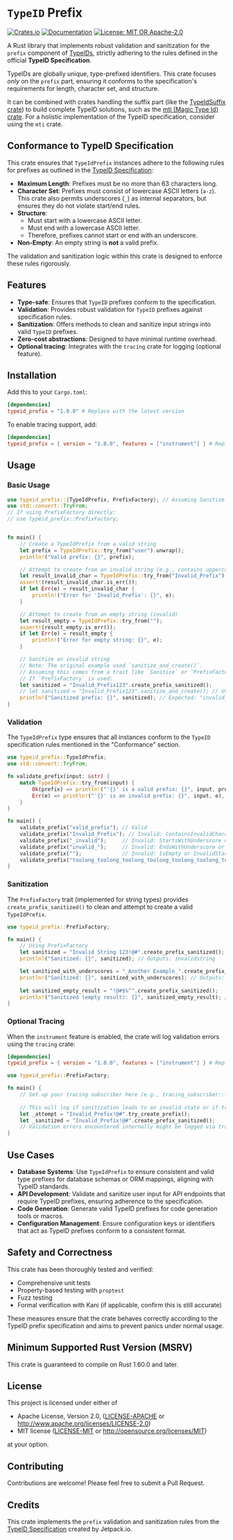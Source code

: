 # `TypeID` Prefix

[![Crates.io](https://img.shields.io/crates/v/typeid_prefix.svg)](https://crates.io/crates/typeid_prefix)
[![Documentation](https://docs.rs/typeid_prefix/badge.svg)](https://docs.rs/typeid_prefix)
[![License: MIT OR Apache-2.0](https://img.shields.io/badge/License-MIT%20OR%20Apache--2.0-blue.svg)](LICENSE)

A Rust library that implements robust validation and sanitization for the `prefix` component of [TypeIDs](https://github.com/jetpack-io/typeid), strictly adhering to the rules defined in the official **TypeID Specification**.

TypeIDs are globally unique, type-prefixed identifiers. This crate focuses *only* on the `prefix` part, ensuring it conforms to the specification's requirements for length, character set, and structure.

It can be combined with crates handling the suffix part (like the [TypeIdSuffix crate](https://crates.io/crates/typeid_suffix)) to build complete TypeID solutions, such as the [mti (Magic Type Id) crate](https://crates.io/crates/mti). For a holistic implementation of the TypeID specification, consider using the `mti` crate.

## Conformance to TypeID Specification

This crate ensures that `TypeIdPrefix` instances adhere to the following rules for prefixes as outlined in the [TypeID Specification](https://github.com/jetpack-io/typeid):

-   **Maximum Length**: Prefixes must be no more than 63 characters long.
-   **Character Set**: Prefixes must consist of lowercase ASCII letters (`a-z`). This crate also permits underscores (`_`) as internal separators, but ensures they do not violate start/end rules.
-   **Structure**:
    -   Must start with a lowercase ASCII letter.
    -   Must end with a lowercase ASCII letter.
    -   Therefore, prefixes cannot start or end with an underscore.
-   **Non-Empty**: An empty string is **not** a valid prefix.

The validation and sanitization logic within this crate is designed to enforce these rules rigorously.

## Features

-   **Type-safe**: Ensures that `TypeID` prefixes conform to the specification.
-   **Validation**: Provides robust validation for `TypeID` prefixes against specification rules.
-   **Sanitization**: Offers methods to clean and sanitize input strings into valid `TypeID` prefixes.
-   **Zero-cost abstractions**: Designed to have minimal runtime overhead.
-   **Optional tracing**: Integrates with the `tracing` crate for logging (optional feature).

## Installation

Add this to your `Cargo.toml`:

```toml
[dependencies]
typeid_prefix = "1.0.0" # Replace with the latest version
```

To enable tracing support, add:

```toml
[dependencies]
typeid_prefix = { version = "1.0.0", features = ["instrument"] } # Replace with the latest version
```

## Usage

### Basic Usage

```rust
use typeid_prefix::{TypeIdPrefix, PrefixFactory}; // Assuming Sanitize is re-exported or use PrefixFactory
use std::convert::TryFrom;
// If using PrefixFactory directly:
// use typeid_prefix::PrefixFactory;


fn main() {
    // Create a TypeIdPrefix from a valid string
    let prefix = TypeIdPrefix::try_from("user").unwrap();
    println!("Valid prefix: {}", prefix);

    // Attempt to create from an invalid string (e.g., contains uppercase)
    let result_invalid_char = TypeIdPrefix::try_from("Invalid_Prefix");
    assert!(result_invalid_char.is_err());
    if let Err(e) = result_invalid_char {
        println!("Error for 'Invalid_Prefix': {}", e);
    }

    // Attempt to create from an empty string (invalid)
    let result_empty = TypeIdPrefix::try_from("");
    assert!(result_empty.is_err());
    if let Err(e) = result_empty {
        println!("Error for empty string: {}", e);
    }

    // Sanitize an invalid string
    // Note: The original example used `sanitize_and_create()`.
    // Assuming this comes from a trait like `Sanitize` or `PrefixFactory`.
    // If `PrefixFactory` is used:
    let sanitized = "Invalid_Prefix123".create_prefix_sanitized();
    // let sanitized = "Invalid_Prefix123".sanitize_and_create(); // Using the provided example's trait
    println!("Sanitized prefix: {}", sanitized); // Expected: "invalid_prefix"
}
```

### Validation

The `TypeIdPrefix` type ensures that all instances conform to the `TypeID` specification rules mentioned in the "Conformance" section.

```rust
use typeid_prefix::TypeIdPrefix;
use std::convert::TryFrom;

fn validate_prefix(input: &str) {
    match TypeIdPrefix::try_from(input) {
        Ok(prefix) => println!("'{}' is a valid prefix: {}", input, prefix),
        Err(e) => println!("'{}' is an invalid prefix: {}", input, e),
    }
}

fn main() {
    validate_prefix("valid_prefix"); // Valid
    validate_prefix("Invalid_Prefix"); // Invalid: ContainsInvalidCharacters
    validate_prefix("_invalid");     // Invalid: StartsWithUnderscore or InvalidStartCharacter
    validate_prefix("invalid_");     // Invalid: EndsWithUnderscore or InvalidEndCharacter
    validate_prefix("");             // Invalid: IsEmpty or InvalidStartCharacter
    validate_prefix("toolong_toolong_toolong_toolong_toolong_toolong_toolong_toolong"); // Invalid: ExceedsMaxLength
}
```

### Sanitization

The `PrefixFactory` trait (implemented for string types) provides `create_prefix_sanitized()` to clean and attempt to create a valid `TypeIdPrefix`.

```rust
use typeid_prefix::PrefixFactory;

fn main() {
    // Using PrefixFactory
    let sanitized = "Invalid String 123!@#".create_prefix_sanitized();
    println!("Sanitized: {}", sanitized); // Outputs: invalidstring

    let sanitized_with_underscores = "_Another Example_".create_prefix_sanitized();
    println!("Sanitized: {}", sanitized_with_underscores); // Outputs: another_example
    
    let sanitized_empty_result = "!@#$%^".create_prefix_sanitized();
    println!("Sanitized (empty result): {}", sanitized_empty_result); // Outputs an empty TypeIdPrefix (default)
}
```

### Optional Tracing

When the `instrument` feature is enabled, the crate will log validation errors using the `tracing` crate:

```toml
[dependencies]
typeid_prefix = { version = "1.0.0", features = ["instrument"] } # Replace with the latest version
```

```rust
use typeid_prefix::PrefixFactory;

fn main() {
    // Set up your tracing subscriber here (e.g., tracing_subscriber::fmt::init();)
    
    // This will log if sanitization leads to an invalid state or if try_create_prefix fails.
    let _attempt = "Invalid_Prefix!@#".try_create_prefix();
    let _sanitized = "Invalid_Prefix!@#".create_prefix_sanitized();
    // Validation errors encountered internally might be logged via tracing
}
```

## Use Cases

-   **Database Systems**: Use `TypeIdPrefix` to ensure consistent and valid type prefixes for database schemas or ORM mappings, aligning with TypeID standards.
-   **API Development**: Validate and sanitize user input for API endpoints that require TypeID prefixes, ensuring adherence to the specification.
-   **Code Generation**: Generate valid TypeID prefixes for code generation tools or macros.
-   **Configuration Management**: Ensure configuration keys or identifiers that act as TypeID prefixes conform to a consistent format.

## Safety and Correctness

This crate has been thoroughly tested and verified:

-   Comprehensive unit tests
-   Property-based testing with `proptest`
-   Fuzz testing
-   Formal verification with Kani (if applicable, confirm this is still accurate)

These measures ensure that the crate behaves correctly according to the TypeID prefix specification and aims to prevent panics under normal usage.

## Minimum Supported Rust Version (MSRV)

This crate is guaranteed to compile on Rust 1.60.0 and later.

## License

This project is licensed under either of

*   Apache License, Version 2.0, ([LICENSE-APACHE](LICENSE-APACHE) or http://www.apache.org/licenses/LICENSE-2.0)
*   MIT license ([LICENSE-MIT](LICENSE-MIT) or http://opensource.org/licenses/MIT)

at your option.

## Contributing

Contributions are welcome! Please feel free to submit a Pull Request.

## Credits

This crate implements the `prefix` validation and sanitization rules from the [TypeID Specification](https://github.com/jetpack-io/typeid) created by Jetpack.io.